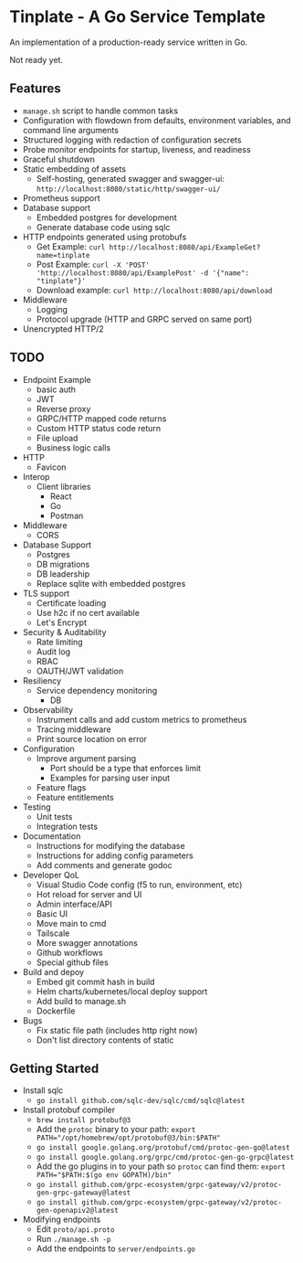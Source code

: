 # Tinplate - A Go Service Template

An implementation of a production-ready service written in Go.

Not ready yet.

## Features
* `manage.sh` script to handle common tasks
* Configuration with flowdown from defaults, environment variables, and command line arguments
* Structured logging with redaction of configuration secrets
* Probe monitor endpoints for startup, liveness, and readiness
* Graceful shutdown
* Static embedding of assets
  * Self-hosting, generated swagger and swagger-ui: `http://localhost:8080/static/http/swagger-ui/`
* Prometheus support
* Database support
  * Embedded postgres for development
  * Generate database code using sqlc
* HTTP endpoints generated using protobufs
  * Get Example: `curl http://localhost:8080/api/ExampleGet?name=tinplate`
  * Post Example: `curl -X 'POST' 'http://localhost:8080/api/ExamplePost' -d '{"name": "tinplate"}'`
  * Download example: `curl http://localhost:8080/api/download`
* Middleware
  * Logging 
  * Protocol upgrade (HTTP and GRPC served on same port)
* Unencrypted HTTP/2


## TODO
* Endpoint Example
  * basic auth
  * JWT
  * Reverse proxy
  * GRPC/HTTP mapped code returns
  * Custom HTTP status code return
  * File upload
  * Business logic calls
* HTTP
  * Favicon
* Interop
  * Client libraries
    * React
    * Go
    * Postman
* Middleware
  * CORS
* Database Support
  * Postgres
  * DB migrations
  * DB leadership
  * Replace sqlite with embedded postgres
* TLS support
  * Certificate loading
  * Use h2c if no cert available
  * Let's Encrypt
* Security & Auditability
  * Rate limiting
  * Audit log
  * RBAC
  * OAUTH/JWT validation
* Resiliency
  * Service dependency monitoring
    * DB
* Observability
  * Instrument calls and add custom metrics to prometheus
  * Tracing middleware
  * Print source location on error
* Configuration
  * Improve argument parsing
    * Port should be a type that enforces limit
    * Examples for parsing user input
  * Feature flags
  * Feature entitlements
* Testing
  * Unit tests
  * Integration tests
* Documentation
  * Instructions for modifying the database
  * Instructions for adding config parameters
  * Add comments and generate godoc
* Developer QoL
  * Visual Studio Code config (f5 to run, environment, etc)
  * Hot reload for server and UI
  * Admin interface/API
  * Basic UI
  * Move main to cmd
  * Tailscale
  * More swagger annotations
  * Github workflows
  * Special github files
* Build and depoy
  * Embed git commit hash in build
  * Helm charts/kubernetes/local deploy support
  * Add build to manage.sh
  * Dockerfile
* Bugs
  * Fix static file path (includes http right now)
  * Don't list directory contents of static

## Getting Started
* Install sqlc
  * `go install github.com/sqlc-dev/sqlc/cmd/sqlc@latest`
* Install protobuf compiler
  * `brew install protobuf@3`
  * Add the `protoc` binary to your path: `export PATH="/opt/homebrew/opt/protobuf@3/bin:$PATH"`
  * `go install google.golang.org/protobuf/cmd/protoc-gen-go@latest`
  * `go install google.golang.org/grpc/cmd/protoc-gen-go-grpc@latest`
  * Add the go plugins in to your path so `protoc` can find them: `export PATH="$PATH:$(go env GOPATH)/bin"`
  * `go install github.com/grpc-ecosystem/grpc-gateway/v2/protoc-gen-grpc-gateway@latest`
  * `go install github.com/grpc-ecosystem/grpc-gateway/v2/protoc-gen-openapiv2@latest`
* Modifying endpoints
  * Edit `proto/api.proto`
  * Run `./manage.sh -p`
  * Add the endpoints to `server/endpoints.go`
